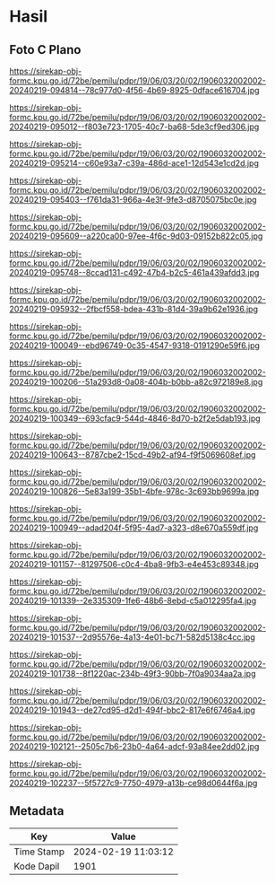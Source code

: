 # Hasil

## Foto C Plano

https://sirekap-obj-formc.kpu.go.id/72be/pemilu/pdpr/19/06/03/20/02/1906032002002-20240219-094814--78c977d0-4f56-4b69-8925-0dface616704.jpg

https://sirekap-obj-formc.kpu.go.id/72be/pemilu/pdpr/19/06/03/20/02/1906032002002-20240219-095012--f803e723-1705-40c7-ba68-5de3cf9ed306.jpg

https://sirekap-obj-formc.kpu.go.id/72be/pemilu/pdpr/19/06/03/20/02/1906032002002-20240219-095214--c60e93a7-c39a-486d-ace1-12d543e1cd2d.jpg

https://sirekap-obj-formc.kpu.go.id/72be/pemilu/pdpr/19/06/03/20/02/1906032002002-20240219-095403--f761da31-966a-4e3f-9fe3-d8705075bc0e.jpg

https://sirekap-obj-formc.kpu.go.id/72be/pemilu/pdpr/19/06/03/20/02/1906032002002-20240219-095609--a220ca00-97ee-4f6c-9d03-09152b822c05.jpg

https://sirekap-obj-formc.kpu.go.id/72be/pemilu/pdpr/19/06/03/20/02/1906032002002-20240219-095748--8ccad131-c492-47b4-b2c5-461a439afdd3.jpg

https://sirekap-obj-formc.kpu.go.id/72be/pemilu/pdpr/19/06/03/20/02/1906032002002-20240219-095932--2fbcf558-bdea-431b-81d4-39a9b62e1936.jpg

https://sirekap-obj-formc.kpu.go.id/72be/pemilu/pdpr/19/06/03/20/02/1906032002002-20240219-100049--ebd96749-0c35-4547-9318-0191290e59f6.jpg

https://sirekap-obj-formc.kpu.go.id/72be/pemilu/pdpr/19/06/03/20/02/1906032002002-20240219-100206--51a293d8-0a08-404b-b0bb-a82c972189e8.jpg

https://sirekap-obj-formc.kpu.go.id/72be/pemilu/pdpr/19/06/03/20/02/1906032002002-20240219-100349--693cfac9-544d-4846-8d70-b2f2e5dab193.jpg

https://sirekap-obj-formc.kpu.go.id/72be/pemilu/pdpr/19/06/03/20/02/1906032002002-20240219-100643--8787cbe2-15cd-49b2-af94-f9f5069608ef.jpg

https://sirekap-obj-formc.kpu.go.id/72be/pemilu/pdpr/19/06/03/20/02/1906032002002-20240219-100826--5e83a199-35b1-4bfe-978c-3c693bb9699a.jpg

https://sirekap-obj-formc.kpu.go.id/72be/pemilu/pdpr/19/06/03/20/02/1906032002002-20240219-100949--adad204f-5f95-4ad7-a323-d8e670a559df.jpg

https://sirekap-obj-formc.kpu.go.id/72be/pemilu/pdpr/19/06/03/20/02/1906032002002-20240219-101157--81297506-c0c4-4ba8-9fb3-e4e453c89348.jpg

https://sirekap-obj-formc.kpu.go.id/72be/pemilu/pdpr/19/06/03/20/02/1906032002002-20240219-101339--2e335309-1fe6-48b6-8ebd-c5a012295fa4.jpg

https://sirekap-obj-formc.kpu.go.id/72be/pemilu/pdpr/19/06/03/20/02/1906032002002-20240219-101537--2d95576e-4a13-4e01-bc71-582d5138c4cc.jpg

https://sirekap-obj-formc.kpu.go.id/72be/pemilu/pdpr/19/06/03/20/02/1906032002002-20240219-101738--8f1220ac-234b-49f3-90bb-7f0a9034aa2a.jpg

https://sirekap-obj-formc.kpu.go.id/72be/pemilu/pdpr/19/06/03/20/02/1906032002002-20240219-101943--de27cd95-d2d1-494f-bbc2-817e6f6746a4.jpg

https://sirekap-obj-formc.kpu.go.id/72be/pemilu/pdpr/19/06/03/20/02/1906032002002-20240219-102121--2505c7b6-23b0-4a64-adcf-93a84ee2dd02.jpg

https://sirekap-obj-formc.kpu.go.id/72be/pemilu/pdpr/19/06/03/20/02/1906032002002-20240219-102237--5f5727c9-7750-4979-a13b-ce98d0644f6a.jpg


## Metadata

| Key        | Value               |
| ---------- | ------------------- |
| Time Stamp | 2024-02-19 11:03:12 |
| Kode Dapil | 1901                |



